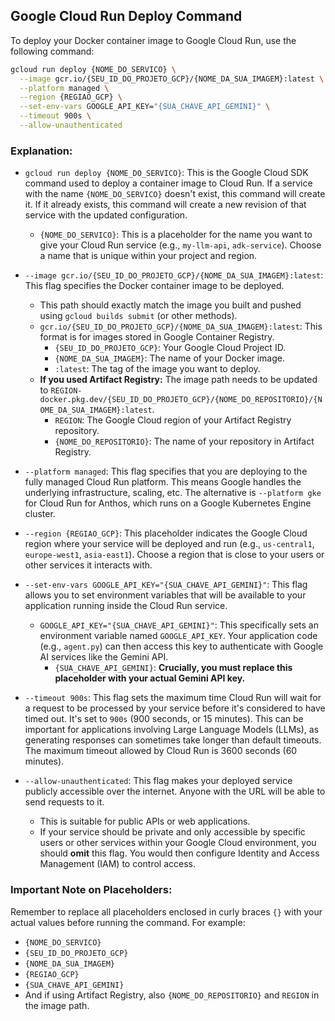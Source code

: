 ## Google Cloud Run Deploy Command

To deploy your Docker container image to Google Cloud Run, use the following command:

```bash
gcloud run deploy {NOME_DO_SERVICO} \
  --image gcr.io/{SEU_ID_DO_PROJETO_GCP}/{NOME_DA_SUA_IMAGEM}:latest \
  --platform managed \
  --region {REGIAO_GCP} \
  --set-env-vars GOOGLE_API_KEY="{SUA_CHAVE_API_GEMINI}" \
  --timeout 900s \
  --allow-unauthenticated
```

### Explanation:

*   `gcloud run deploy {NOME_DO_SERVICO}`: This is the Google Cloud SDK command used to deploy a container image to Cloud Run. If a service with the name `{NOME_DO_SERVICO}` doesn't exist, this command will create it. If it already exists, this command will create a new revision of that service with the updated configuration.
    *   `{NOME_DO_SERVICO}`: This is a placeholder for the name you want to give your Cloud Run service (e.g., `my-llm-api`, `adk-service`). Choose a name that is unique within your project and region.

*   `--image gcr.io/{SEU_ID_DO_PROJETO_GCP}/{NOME_DA_SUA_IMAGEM}:latest`: This flag specifies the Docker container image to be deployed.
    *   This path should exactly match the image you built and pushed using `gcloud builds submit` (or other methods).
    *   `gcr.io/{SEU_ID_DO_PROJETO_GCP}/{NOME_DA_SUA_IMAGEM}:latest`: This format is for images stored in Google Container Registry.
        *   `{SEU_ID_DO_PROJETO_GCP}`: Your Google Cloud Project ID.
        *   `{NOME_DA_SUA_IMAGEM}`: The name of your Docker image.
        *   `:latest`: The tag of the image you want to deploy.
    *   **If you used Artifact Registry:** The image path needs to be updated to `REGION-docker.pkg.dev/{SEU_ID_DO_PROJETO_GCP}/{NOME_DO_REPOSITORIO}/{NOME_DA_SUA_IMAGEM}:latest`.
        *   `REGION`: The Google Cloud region of your Artifact Registry repository.
        *   `{NOME_DO_REPOSITORIO}`: The name of your repository in Artifact Registry.

*   `--platform managed`: This flag specifies that you are deploying to the fully managed Cloud Run platform. This means Google handles the underlying infrastructure, scaling, etc. The alternative is `--platform gke` for Cloud Run for Anthos, which runs on a Google Kubernetes Engine cluster.

*   `--region {REGIAO_GCP}`: This placeholder indicates the Google Cloud region where your service will be deployed and run (e.g., `us-central1`, `europe-west1`, `asia-east1`). Choose a region that is close to your users or other services it interacts with.

*   `--set-env-vars GOOGLE_API_KEY="{SUA_CHAVE_API_GEMINI}"`: This flag allows you to set environment variables that will be available to your application running inside the Cloud Run service.
    *   `GOOGLE_API_KEY="{SUA_CHAVE_API_GEMINI}"`: This specifically sets an environment variable named `GOOGLE_API_KEY`. Your application code (e.g., `agent.py`) can then access this key to authenticate with Google AI services like the Gemini API.
        *   `{SUA_CHAVE_API_GEMINI}`: **Crucially, you must replace this placeholder with your actual Gemini API key.**

*   `--timeout 900s`: This flag sets the maximum time Cloud Run will wait for a request to be processed by your service before it's considered to have timed out. It's set to `900s` (900 seconds, or 15 minutes). This can be important for applications involving Large Language Models (LLMs), as generating responses can sometimes take longer than default timeouts. The maximum timeout allowed by Cloud Run is 3600 seconds (60 minutes).

*   `--allow-unauthenticated`: This flag makes your deployed service publicly accessible over the internet. Anyone with the URL will be able to send requests to it.
    *   This is suitable for public APIs or web applications.
    *   If your service should be private and only accessible by specific users or other services within your Google Cloud environment, you should **omit** this flag. You would then configure Identity and Access Management (IAM) to control access.

### Important Note on Placeholders:

Remember to replace all placeholders enclosed in curly braces `{}` with your actual values before running the command. For example:
*   `{NOME_DO_SERVICO}`
*   `{SEU_ID_DO_PROJETO_GCP}`
*   `{NOME_DA_SUA_IMAGEM}`
*   `{REGIAO_GCP}`
*   `{SUA_CHAVE_API_GEMINI}`
*   And if using Artifact Registry, also `{NOME_DO_REPOSITORIO}` and `REGION` in the image path.
